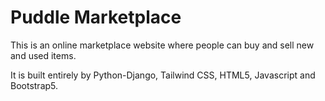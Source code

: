 # Puddle Marketplace
<p>This is an online marketplace website where people can buy and sell new and used items.</p>
<p>It is built entirely by Python-Django, Tailwind CSS, HTML5, Javascript and Bootstrap5.</p>

